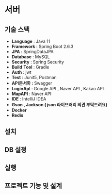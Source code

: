 # 서버

## 기술 스택
- **Language** :  Java 11
- **Framework** :   Spring Boot 2.6.3
- **JPA** : SpringDataJPA
- **Database** :  MySQL
- **Security** : Spring Security
- **Build** **Tool** : Gradle
- **Auth** :  jwt
- **Test** :  Junit5, Postman
- **API문서화 :** Swagger
- **LoginApI** :  Google API , Naver API , Kakao API
- **MapAPI** :  Naver API
- **IDE** : IntelliJ IDEA
- **Gson , Jackson     ( json 라이브러리 의견 부탁드려요)**
- **Docker**
- **Redis**

## 설치

## DB 설정

## 실행

## 프로젝트 기능 및 설계
